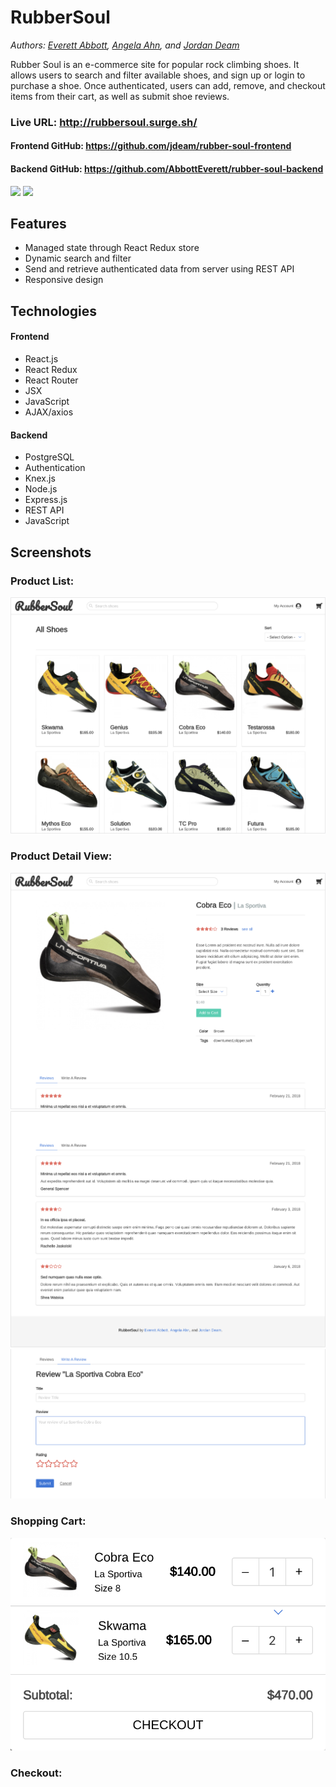# RubberSoul

*Authors: [Everett Abbott](https://github.com/AbbottEverett "Everett Abbott's GitHub"), [Angela Ahn](https://github.com/aahn84 "Angela Ahn's GitHub"), and [Jordan Deam](https://github.com/jdeam "Jordan Deam's GitHub")*


Rubber Soul is an e-commerce site for popular rock climbing shoes. It allows users to search and filter available shoes, and sign up or login to purchase a shoe. Once authenticated, users can add, remove, and checkout items from their cart, as well as submit shoe reviews.


### Live URL: http://rubbersoul.surge.sh/
#### Frontend GitHub: https://github.com/jdeam/rubber-soul-frontend
#### Backend GitHub: https://github.com/AbbottEverett/rubber-soul-backend

<img src="screenshots/rubber_soul_search_filter.gif">
<img src="screenshots/rubber_soul_add_to_cart.gif">

## Features
- Managed state through React Redux store
- Dynamic search and filter
- Send and retrieve authenticated data from server using REST API
- Responsive design

## Technologies
#### Frontend
- React.js
- React Redux
- React Router
- JSX
- JavaScript
- AJAX/axios

#### Backend
- PostgreSQL
- Authentication
- Knex.js
- Node.js
- Express.js
- REST API
- JavaScript

## Screenshots
### Product List:
![Product List Image](screenshots/rubber_soul_product_list.png)

### Product Detail View:
![Product Detail Image](screenshots/rubber_soul_product_detail.png)
![Product Reviews Image](screenshots/rubber_soul_product_reviews.png)
![Submit New Review Image](screenshots/rubber_soul_submit_review.png)

### Shopping Cart:
![Shopping Cart Image 1](screenshots/rubber_soul_cart_dropdown.png)
<!-- ![Shopping Cart Image 2](rubber_soul_cart_page.png) -->

### Checkout:
<!-- ![Checkout Image](rubber_soul_checkout.png) -->
